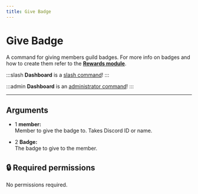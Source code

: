 ```yaml
---
title: Give Badge
---
```

# Give Badge

A command for giving members guild badges. For more info on badges and how to create them refer to the [**Rewards module**](https://docs.monni.fyi/modules/rewards).

:::slash
**Dashboard** is a [slash command](/misc/info/slash/)!
:::

:::admin
**Dashboard** is an [administrator command](/misc/info/admin)!
:::

---
## Arguments

- 1 **member:**  
    Member to give the badge to. Takes Discord ID or name.
    
- 2 **Badge:**  
    The badge to give to the member.
    

## 🔒 Required permissions

No permissions required.